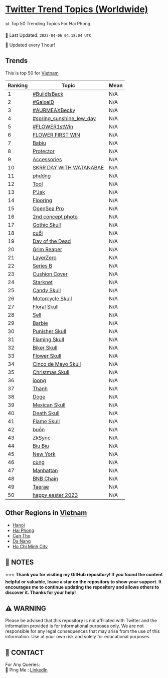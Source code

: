 [Twitter Trend Topics (Worldwide)](https://github.com/ErcinDedeoglu/Twitter-Trend-Topics)
==========


📊 Top 50 Trending Topics For Hai Phong

📆 Last Updated: `2023-04-06 04:18:04 UTC`

🔧 Updated every 1 hour!


## Trends

This is top 50 for [Vietnam](</Vietnam>)

| Ranking | Topic | Mean |
| ------- | ------------ | ------------ |
| 1 | [#BuildIsBack](http://twitter.com/search?q=%23BuildIsBack) | N/A |
| 2 | [#GalxeID](http://twitter.com/search?q=%23GalxeID) | N/A |
| 3 | [#AURMEAXBecky](http://twitter.com/search?q=%23AURMEAXBecky) | N/A |
| 4 | [#spring_sunshine_lew_day](http://twitter.com/search?q=%23spring_sunshine_lew_day) | N/A |
| 5 | [#FLOWER1stWin](http://twitter.com/search?q=%23FLOWER1stWin) | N/A |
| 6 | [FLOWER FIRST WIN](http://twitter.com/search?q=FLOWER+FIRST+WIN) | N/A |
| 7 | [Babiu](http://twitter.com/search?q=Babiu) | N/A |
| 8 | [Protector](http://twitter.com/search?q=Protector) | N/A |
| 9 | [Accessories](http://twitter.com/search?q=Accessories) | N/A |
| 10 | [SKRR DAY WITH WATANABAE](http://twitter.com/search?q=SKRR+DAY+WITH+WATANABAE) | N/A |
| 11 | [phượng](http://twitter.com/search?q=ph%c6%b0%e1%bb%a3ng) | N/A |
| 12 | [Tool](http://twitter.com/search?q=Tool) | N/A |
| 13 | [P'Jak](http://twitter.com/search?q=P%27Jak) | N/A |
| 14 | [Flooring](http://twitter.com/search?q=Flooring) | N/A |
| 15 | [OpenSea Pro](http://twitter.com/search?q=OpenSea+Pro) | N/A |
| 16 | [2nd concept photo](http://twitter.com/search?q=2nd+concept+photo) | N/A |
| 17 | [Gothic Skull](http://twitter.com/search?q=Gothic+Skull) | N/A |
| 18 | [cuối](http://twitter.com/search?q=cu%e1%bb%91i) | N/A |
| 19 | [Day of the Dead](http://twitter.com/search?q=Day+of+the+Dead) | N/A |
| 20 | [Grim Reaper](http://twitter.com/search?q=Grim+Reaper) | N/A |
| 21 | [LayerZero](http://twitter.com/search?q=LayerZero) | N/A |
| 22 | [Series B](http://twitter.com/search?q=Series+B) | N/A |
| 23 | [Cushion Cover](http://twitter.com/search?q=Cushion+Cover) | N/A |
| 24 | [Starknet](http://twitter.com/search?q=Starknet) | N/A |
| 25 | [Candy Skull](http://twitter.com/search?q=Candy+Skull) | N/A |
| 26 | [Motorcycle Skull](http://twitter.com/search?q=Motorcycle+Skull) | N/A |
| 27 | [Floral Skull](http://twitter.com/search?q=Floral+Skull) | N/A |
| 28 | [Sell](http://twitter.com/search?q=Sell) | N/A |
| 29 | [Barbie](http://twitter.com/search?q=Barbie) | N/A |
| 30 | [Punisher Skull](http://twitter.com/search?q=Punisher+Skull) | N/A |
| 31 | [Flaming Skull](http://twitter.com/search?q=Flaming+Skull) | N/A |
| 32 | [Biker Skull](http://twitter.com/search?q=Biker+Skull) | N/A |
| 33 | [Flower Skull](http://twitter.com/search?q=Flower+Skull) | N/A |
| 34 | [Cinco de Mayo Skull](http://twitter.com/search?q=Cinco+de+Mayo+Skull) | N/A |
| 35 | [Christmas Skull](http://twitter.com/search?q=Christmas+Skull) | N/A |
| 36 | [joong](http://twitter.com/search?q=joong) | N/A |
| 37 | [Thành](http://twitter.com/search?q=Th%c3%a0nh) | N/A |
| 38 | [Doge](http://twitter.com/search?q=Doge) | N/A |
| 39 | [Mexican Skull](http://twitter.com/search?q=Mexican+Skull) | N/A |
| 40 | [Death Skull](http://twitter.com/search?q=Death+Skull) | N/A |
| 41 | [Flame Skull](http://twitter.com/search?q=Flame+Skull) | N/A |
| 42 | [buồn](http://twitter.com/search?q=bu%e1%bb%93n) | N/A |
| 43 | [ZkSync](http://twitter.com/search?q=ZkSync) | N/A |
| 44 | [Biu Biu](http://twitter.com/search?q=Biu+Biu) | N/A |
| 45 | [New York](http://twitter.com/search?q=New+York) | N/A |
| 46 | [cùng](http://twitter.com/search?q=c%c3%b9ng) | N/A |
| 47 | [Manhattan](http://twitter.com/search?q=Manhattan) | N/A |
| 48 | [BNB Chain](http://twitter.com/search?q=BNB+Chain) | N/A |
| 49 | [Taerae](http://twitter.com/search?q=Taerae) | N/A |
| 50 | [happy easter 2023](http://twitter.com/search?q=happy+easter+2023) | N/A |



## Other Regions in [Vietnam](</Vietnam>)

* [Hanoi](</Vietnam/Hanoi.md>)
* [Hai Phong](</Vietnam/Hai Phong.md>)
* [Can Tho](</Vietnam/Can Tho.md>)
* [Da Nang](</Vietnam/Da Nang.md>)
* [Ho Chi Minh City](</Vietnam/Ho Chi Minh City.md>)



## 📝 NOTES

⭐⭐⭐ **Thank you for visiting my GitHub repository! If you found the content helpful or valuable, leave a star on the repository to show your support. It encourages me to continue updating the repository and allows others to discover it. Thanks for your help!**


## ⚠️ WARNING

Please be advised that this repository is not affiliated with Twitter and the information provided is for informational purposes only. We are not responsible for any legal consequences that may arise from the use of this information. Use at your own risk and solely for educational purposes.


## 📨 CONTACT

 For Any Queries:  
            🏓 Ping Me : [LinkedIn](https://www.linkedin.com/in/ercindedeoglu/)
